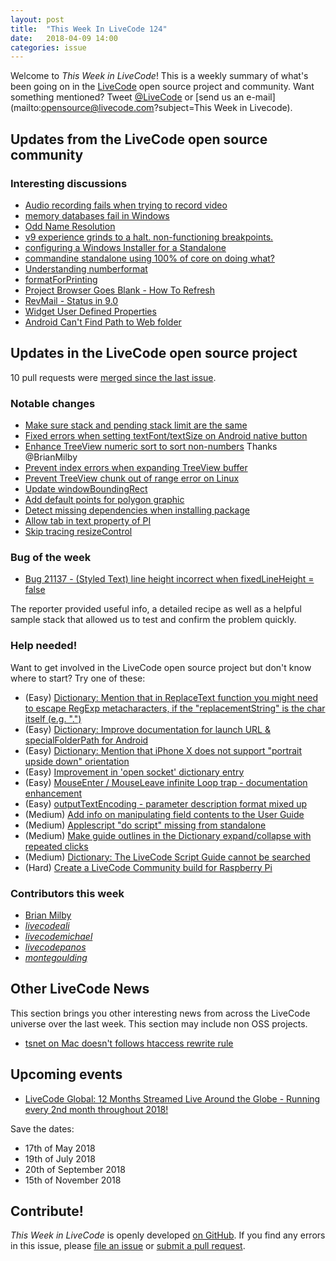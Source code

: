 ```yaml
---
layout: post
title:  "This Week In LiveCode 124"
date:   2018-04-09 14:00
categories: issue
---
```


Welcome to *This Week in LiveCode*!  This is a weekly summary of what's been
going on in the [LiveCode](https://livecode.com/) open source project and
community.  Want something mentioned?  Tweet
[@LiveCode](https://twitter.com/LiveCode) or
[send us an e-mail](mailto:opensource@livecode.com?subject=This Week in Livecode).

## Updates from the LiveCode open source community

<!---
### News & blog posts

- [LiveCode 9.0 GM](https://livecode.com/livecode-9-0-gm/)
--->



### Interesting discussions

- [Audio recording fails when trying to record video](https://www.mail-archive.com/use-livecode@lists.runrev.com/msg93793.html)
- [memory databases fail in Windows](https://www.mail-archive.com/use-livecode@lists.runrev.com/msg93799.html)
- [Odd Name Resolution](https://www.mail-archive.com/use-livecode@lists.runrev.com/msg93808.html)
- [v9 experience grinds to a halt. non-functioning breakpoints.](https://www.mail-archive.com/use-livecode@lists.runrev.com/msg93820.html)
- [configuring a Windows Installer for a Standalone](https://www.mail-archive.com/use-livecode@lists.runrev.com/msg93854.html)
- [commandine standalone using 100% of core on doing what?](https://www.mail-archive.com/use-livecode@lists.runrev.com/msg93868.html)
- [Understanding numberformat](https://www.mail-archive.com/use-livecode@lists.runrev.com/msg93897.html)
- [formatForPrinting](https://www.mail-archive.com/use-livecode@lists.runrev.com/msg93907.html)
- [Project Browser Goes Blank - How To Refresh](https://www.mail-archive.com/use-livecode@lists.runrev.com/msg93928.html)
- [RevMail - Status in 9.0](https://www.mail-archive.com/use-livecode@lists.runrev.com/msg93929.html)
- [Widget User Defined Properties](https://www.mail-archive.com/use-livecode@lists.runrev.com/msg93934.html)
- [Android Can't Find Path to Web folder](https://www.mail-archive.com/use-livecode@lists.runrev.com/msg93940.html)

## Updates in the LiveCode open source project

10 pull requests were [merged since the last issue](https://github.com/search?utf8=✓&q=org%3Alivecode+is%3Apublic+is%3Apr+is%3Amerged+merged%3A2018-04-03..2018-04-08&type=Issues).


<!---
### New LiveCode releases

- [LiveCode 9 is out, read all about it here](https://us7.campaign-archive.com/?u=8404b344b09103bf489dd8a9a&id=c574bcb9b3)
--->


### Notable changes

- [Make sure stack and pending stack limit are the same](https://github.com/livecode/livecode/pull/6472)
- [Fixed errors when setting textFont/textSize on Android native button](https://github.com/livecode/livecode/pull/6470)
- [Enhance TreeView numeric sort to sort non-numbers](https://github.com/livecode/livecode/pull/6464) Thanks @BrianMilby
- [Prevent index errors when expanding TreeView buffer](https://github.com/livecode/livecode/pull/6463)
- [Prevent TreeView chunk out of range error on Linux](https://github.com/livecode/livecode/pull/6461)
- [Update windowBoundingRect](https://github.com/livecode/livecode-ide/pull/1954)
- [Add default points for polygon graphic](https://github.com/livecode/livecode-ide/pull/1947)
- [Detect missing dependencies when installing package](https://github.com/livecode/livecode-ide/pull/1945)
- [Allow tab in text property of PI](https://github.com/livecode/livecode-ide/pull/1943)
- [Skip tracing resizeControl](https://github.com/livecode/livecode-ide/pull/1935)


### Bug of the week

- [Bug 21137 - (Styled Text) line height incorrect when fixedLineHeight = false](http://quality.livecode.com/show_bug.cgi?id=21137)

The reporter provided useful info, a detailed recipe as well as a helpful sample stack that allowed us to test and confirm the problem quickly.


### Help needed!

Want to get involved in the LiveCode open source project but don't know where
to start?  Try one of these:

- (Easy) [Dictionary: Mention that in ReplaceText function you might need to escape RegExp metacharacters, if the "replacementString" is the char itself (e.g. ".")](http://quality.livecode.com/show_bug.cgi?id=20943)
- (Easy) [Dictionary: Improve documentation for launch URL & specialFolderPath for Android](http://quality.livecode.com/show_bug.cgi?id=20722)
- (Easy) [Dictionary: Mention that iPhone X does not support "portrait upside down" orientation](http://quality.livecode.com/show_bug.cgi?id=20640)
- (Easy) [Improvement in 'open socket' dictionary entry](http://quality.livecode.com/show_bug.cgi?id=19597)
- (Easy) [MouseEnter / MouseLeave infinite Loop trap - documentation enhancement](http://quality.livecode.com/show_bug.cgi?id=20529)
- (Easy) [outputTextEncoding - parameter description format mixed up](http://quality.livecode.com/show_bug.cgi?id=19351)
- (Medium) [Add info on manipulating field contents to the User Guide](http://quality.livecode.com/show_bug.cgi?id=18990)
- (Medium) [Applescript "do script" missing from standalone](http://quality.livecode.com/show_bug.cgi?id=20993)
- (Medium) [Make guide outlines in the Dictionary expand/collapse with repeated clicks](http://quality.livecode.com/show_bug.cgi?id=18184)
- (Medium) [Dictionary: The LiveCode Script Guide cannot be searched](http://quality.livecode.com/show_bug.cgi?id=15957)
- (Hard) [Create a LiveCode Community build for Raspberry Pi](http://forums.livecode.com/viewtopic.php?f=76&t=27912)

### Contributors this week

- [Brian Milby](https://github.com/bwmilby)
- *[livecodeali](https://github.com/livecodeali)*
- *[livecodemichael](https://github.com/livecodemichael)*
- *[livecodepanos](https://github.com/livecodepanos)*
- *[montegoulding](https://github.com/montegoulding)*


## Other LiveCode News


This section brings you other interesting news from across the LiveCode universe over the last week. This section may include non OSS projects.

- [tsnet on Mac doesn't follows htaccess rewrite rule](https://www.mail-archive.com/use-livecode@lists.runrev.com/msg93834.html)



## Upcoming events

* [LiveCode Global: 12 Months Streamed Live Around the Globe - Running every 2nd month throughout 2018!](https://livecode.com/global/) 

Save the dates:

- 17th of May 2018
- 19th of July 2018
- 20th of September 2018
- 15th of November 2018


## Contribute!

*This Week in LiveCode* is openly developed
[on GitHub](https://github.com/livecode/this-week-in-livecode).
If you find any errors in this issue, please
[file an issue](https://github.com/livecode/this-week-in-livecode/issues) or
[submit a pull request](https://github.com/livecode/this-week-in-livecode/pulls).
